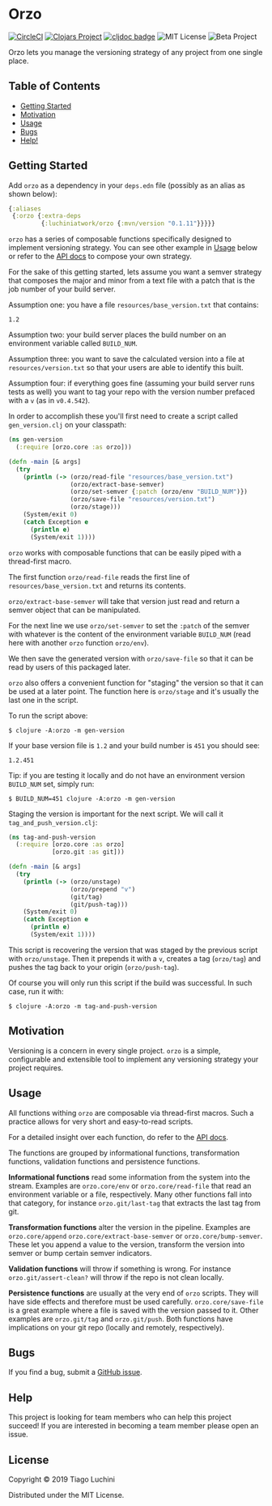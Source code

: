 # Orzo

[![CircleCI](https://circleci.com/gh/luchiniatwork/orzo.svg?style=shield&circle-token=c0bc81c8cc529f31a28565b9e4a246769ca8d623)](https://circleci.com/gh/luchiniatwork/orzo)
[![Clojars Project](https://img.shields.io/clojars/v/luchiniatwork/orzo.svg)](http://clojars.org/luchiniatwork/orzo)
[![cljdoc badge](https://cljdoc.org/badge/luchiniatwork/orzo)](https://cljdoc.org/d/luchiniatwork/orzo/CURRENT)
![MIT License](https://img.shields.io/badge/license-MIT-blue.svg)
![Beta Project](https://img.shields.io/badge/project%20status-beta-brightgreen.svg)

Orzo lets you manage the versioning strategy of any project from one
single place.

## Table of Contents

* [Getting Started](#getting-started)
* [Motivation](#motivation)
* [Usage](#usage)
* [Bugs](#bugs)
* [Help!](#help)

## Getting Started

Add `orzo` as a dependency in your `deps.edn` file (possibly as an
alias as shown below):

``` clojure
{:aliases
 {:orzo {:extra-deps
         {:luchiniatwork/orzo {:mvn/version "0.1.11"}}}}}
```

`orzo` has a series of composable functions specifically designed to
implement versioning strategy. You can see other example in
[Usage](#usage) below or refer to the [API
docs](https://cljdoc.org/d/luchiniatwork/orzo/CURRENT) to compose your
own strategy.

For the sake of this getting started, lets assume you want a semver
strategy that composes the major and minor from a text file with a
patch that is the job number of your build server.

Assumption one: you have a file `resources/base_version.txt` that
contains:

``` text
1.2
```

Assumption two: your build server places the build number on an
environment variable called `BUILD_NUM`.

Assumption three: you want to save the calculated version into a file
at `resources/version.txt` so that your users are able to identify
this built.

Assumption four: if everything goes fine (assuming your build server
runs tests as well) you want to tag your repo with the version number
prefaced with a `v` (as in `v0.4.542`).

In order to accomplish these you'll first need to create a script
called `gen_version.clj` on your classpath:

``` clojure
(ns gen-version
  (:require [orzo.core :as orzo]))

(defn -main [& args]
  (try
    (println (-> (orzo/read-file "resources/base_version.txt")
                 (orzo/extract-base-semver)
                 (orzo/set-semver {:patch (orzo/env "BUILD_NUM")})
                 (orzo/save-file "resources/version.txt")
                 (orzo/stage)))
    (System/exit 0)
    (catch Exception e
      (println e)
      (System/exit 1))))
```

`orzo` works with composable functions that can be easily piped with a
thread-first macro.

The first function `orzo/read-file` reads the first line of
`resources/base_version.txt` and returns its contents.

`orzo/extract-base-semver` will take that version just read and return
a semver object that can be manipulated.

For the next line we use `orzo/set-semver` to set the `:patch` of the
semver with whatever is the content of the environment variable
`BUILD_NUM` (read here with another `orzo` function `orzo/env`).

We then save the generated version with `orzo/save-file` so that it
can be read by users of this packaged later.

`orzo` also offers a convenient function for "staging" the version so
that it can be used at a later point. The function here is
`orzo/stage` and it's usually the last one in the script.

To run the script above:

``` shell
$ clojure -A:orzo -m gen-version
```

If your base version file is `1.2` and your build number is `451` you
should see:

``` text
1.2.451
```

Tip: if you are testing it locally and do not have an environment
version `BUILD_NUM` set, simply run:

``` shell
$ BUILD_NUM=451 clojure -A:orzo -m gen-version
```

Staging the version is important for the next script. We will call it
`tag_and_push_version.clj`:

``` clojure
(ns tag-and-push-version
  (:require [orzo.core :as orzo]
            [orzo.git :as git]))

(defn -main [& args]
  (try
    (println (-> (orzo/unstage)
                 (orzo/prepend "v")
                 (git/tag)
                 (git/push-tag)))
    (System/exit 0)
    (catch Exception e
      (println e)
      (System/exit 1))))
```

This script is recovering the version that was staged by the previous
script with `orzo/unstage`. Then it prepends it with a `v`, creates a
tag (`orzo/tag`) and pushes the tag back to your origin
(`orzo/push-tag`).

Of course you will only run this script if the build was
successful. In such case, run it with:

``` shell
$ clojure -A:orzo -m tag-and-push-version
```

## Motivation

Versioning is a concern in every single project. `orzo` is a simple,
configurable and extensible tool to implement any versioning strategy
your project requires.

## Usage

All functions withing `orzo` are composable via thread-first
macros. Such a practice allows for very short and easy-to-read scripts.

For a detailed insight over each function, do refer to the [API
docs](https://cljdoc.org/d/luchiniatwork/orzo/CURRENT).

The functions are grouped by informational functions, transformation
functions, validation functions and persistence functions.

**Informational functions** read some information from the system into the
stream. Examples are `orzo.core/env` or `orzo.core/read-file` that
read an environment variable or a file, respectively. Many other
functions fall into that category, for instance `orzo.git/last-tag`
that extracts the last tag from git.

**Transformation functions** alter the version in the
pipeline. Examples are `orzo.core/append`
`orzo.core/extract-base-semver` or `orzo.core/bump-semver`. These let
you append a value to the version, transform the version into semver
or bump certain semver indicators.

**Validation functions** will throw if something is wrong. For
instance `orzo.git/assert-clean?` will throw if the repo is not clean
locally.

**Persistence functions** are usually at the very end of `orzo`
scripts. They will have side effects and therefore must be used
carefully. `orzo.core/save-file` is a great example where a file is
saved with the version passed to it. Other examples are `orzo.git/tag`
and `orzo.git/push`. Both functions have implications on your git
repo (locally and remotely, respectively).

## Bugs

If you find a bug, submit a [GitHub
issue](https://github.com/luchiniatwork/orzo/issues).

## Help

This project is looking for team members who can help this project
succeed!  If you are interested in becoming a team member please open
an issue.

## License

Copyright © 2019 Tiago Luchini

Distributed under the MIT License.
